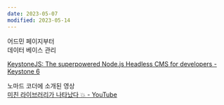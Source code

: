 ```yaml
---
date: 2023-05-07
modified: 2023-05-14
---
```


어드민 페이지부터  
데이터 베이스 관리

[KeystoneJS: The superpowered Node.js Headless CMS for developers - Keystone 6](https://keystonejs.com/)

노마드 코더에 소개된 영상  
[미친 라이브러리가 나타났다 💥 - YouTube](https://www.youtube.com/watch?v=DlyoFFOcPCg)
